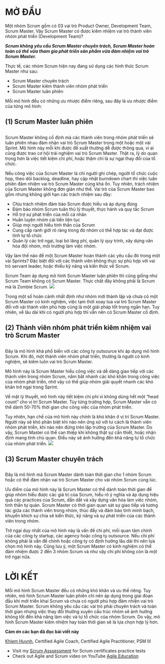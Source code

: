 # MỞ ĐẦU
Một nhóm Scrum gồm có 03 vai trò Product Owner, Development Team, Scrum Master. Vậy Scrum Master có được kiêm nhiệm vai trò thành viên nhóm phát triển (Development Team)? 

***Scrum không yêu cầu Scrum Master chuyên trách, Scrum Master hoàn toàn có thể vừa tham gia phát triển sản phẩm vừa đảm nhiệm vai trò Scrum Master.***

Thực tế, các nhóm Scrum hiện nay đang sử dụng các hình thức Scrum Master như sau:
-	Scrum Master chuyên trách
-	Scrum Master kiêm thành viên nhóm phát triển
-	Scrum Master luân phiên 

Mỗi mô hình đều có những ưu nhược điểm riêng, sau đây là ưu nhược điểm của từng mô hình:
## (1)	Scrum Master luân phiên
## 
Scrum Master không cố định mà các thành viên trong nhóm phát triển sẽ luân phiên nhau đảm nhận vai trò Scrum Master trong một hoặc một vài Sprint. Mô hình này mỗi khi được đề xuất thường dễ được thông qua, vì ai cũng được trao cơ hội trải nghiệm vai trò Scrum Master. Thật ra, lý do quan trọng hơn là việc tiết kiệm chi phí, hoặc thậm chí là sự ngại thay đổi của tổ chức. 

Nếu công việc của Scrum Master là chỉ người ghi chép, người tổ chức cuộc họp, theo dõi backlog, deadline, hay cập nhật burndown chart thì việc luân phiên đảm nhiệm vai trò Scrum Master cũng khá ổn. Tuy nhiên, trách nhiệm của Scrum Master không đơn giản như thế. Vai trò của Scrum Master bao gồm nhưng không giới hạn các trách nhiệm sau đây:
-	Chịu trách nhiệm đảm bảo Scrum được hiểu và áp dụng đúng
-	Đảm bảo nhóm Scrum tuân thủ lý thuyết, thực hành và quy tắc Scrum
-	Hỗ trợ sự phát triển của mỗi cá nhân
-	Huấn luyện nhóm cải tiến liên tục
-	Giúp mọi người hiểu tinh thần của Scrum
-	Cung cấp ranh giới rõ ràng trong đó nhóm có thể hợp tác và đạt được tính tự tổ chức
-	Quản lý các trở ngại, loại bỏ lãng phí, quản lý quy trình, xây dựng văn hóa đội nhóm, môi trường làm việc nhóm.

Vậy làm thế nào để một Scrum Master hoàn thành các yêu cầu đó trong một vài Sprints? Đặc biệt đối với các thành viên không thực sự phù hợp với vai trò servant leader, hoặc thiếu kỹ năng và kiến thức về Scrum. 

Scrum Team áp dụng mô hình Scrum Master luân phiên thì cũng giống như Scrum Team không có Scrum Master. Thực chất đây không phải là Scrum mà là Zombie Scrum. 
![](https://images.viblo.asia/537de699-6611-474e-9615-304454fb2247.png)

Trong một số hoàn cảnh nhất định như nhóm mới thành lập và chưa có một Scrum Master có kinh nghiệm, việc tạm thời xoay tua vai trò Scrum Master đối với vài thành viên phù hợp cũng là một giải pháp tốt trong ngắn hạn. Tuy nhiên, về lâu dài khi có người phù hợp thì vẫn nên có Scrum Master cố định.

## (2)	Thành viên nhóm phát triển kiêm nhiệm vai trò Scrum Master
## 
Đây là mô hình khá phổ biến với các công ty outsource khi áp dụng mô hình Scrum. Khi đó, một thành viên nhóm phát triển, thường là người có kinh nghiệm, sẽ kiêm luôn vai trò Scrum Master.

Mô hình này là Scrum Master hiểu công việc và dễ dàng giao tiếp với các thành viên trong nhóm Scrum, nắm bắt nhanh các khó khăn trong công việc của nhóm phát triển, nhờ vậy có thể giúp nhóm giải quyết nhanh các khó khăn trở ngại trong Sprint.

Về mặt lý thuyết, mô hình này tiết kiệm chi phí vì không dùng hết một “head count” cho vị trí Scrum Master. Tùy từng trường hợp, Scrum Master vẫn có thể dành 50-70% thời gian cho công việc của nhóm phát triển. 

Tuy nhiên, hạn chế của mô hình này chính là khó khăn ở vị trí Scrum Master. Người này sẽ khó phân biệt khi nào nên ứng xử với tư cách là thành viên nhóm phát triển, khi nào nên đứng trên lập trường của Scrum Master. Do vậy, Scrum Master có thể can thiệp khi không thật sự cần thiết, hoặc nhận định mang tính chủ quan. Điều này sẽ ảnh hưởng đến khả năng tự tổ chức của nhóm phát triển. 
![](https://images.viblo.asia/d8d9cd28-a0a9-4b92-899b-a32fd28f8dc5.png)

## (3)	Scrum Master chuyên trách
## 
Đây là mô hình mà Scrum Master dành toàn thời gian cho 1 nhóm Scrum hoặc có thể đảm nhận vai trò Scrum Master cho vài nhóm Scrum cùng lúc.

Ưu điểm của mô hình này là Scrum Master có thể dành toàn thời gian để giúp nhóm hiểu được các giá trị của Scrum, hiểu rõ ý nghĩa và áp dụng hiệu quả các practices của Scrum, dẫn dắt và xây dựng văn hóa làm viêc nhóm, tinh thần tự quản. Scrum Master có thời gian quan sát sự giao tiếp và tương tác giữa các thành viên trong nhóm, thúc đẩy và đảm bảo tính minh bạch, khuyến khích sự chia sẽ kiến thức, kỹ năng và sự phát triển của các thành viên trong nhóm.

Trở ngại duy nhất của mô hình này là vấn đề chi phí, mối quan tâm chính của các công ty startup, các agency hoặc công ty outsource. Nếu chi phí không phải là vấn đề chính hoặc công ty có định hướng lâu dài thì nên lựa chọn mô hình này. 
Cũng lưu ý, một Scrum Master có kinh nghiệm có thể đảm nhiệm được 2 đến 3 nhóm Scrum và như vậy chi phí không còn là một trở ngại nữa.

# LỜI KẾT

Mỗi mô hình Scrum Master đều có những khó khăn và ưu thế riêng. Tuy nhiên, mô hình Scrum Master luân phiên chỉ nên áp dụng trong giai đoạn đầu khi mới triển khai Scrum và chưa có người phù hợp đảm nhiện vai trò Scrum Master. Scrum không yêu cầu các vai trò phải chuyên trách và toàn thời gian nhưng việc thay đổi thường xuyên cấu trúc nhóm sẽ ảnh hưởng không tốt đến khả năng làm việc và tự tổ chức của nhóm Scrum. Do vậy, mô hình Scrum Master kiêm nhiệm hay toàn thời gian sẽ là lựa chọn hợp lý hơn.

**Cảm ơn các bạn đã đọc bài viết này**

[Khiem Huynh](https://khiemhuynh.com/gioi-thieu), Certified Agile Coach, Certified Agile Practitioner, PSM III

* Visit my [Scrum Asssessment](https://khiemhuynh.com/assessment) for Scrum certificates practice tests
* Check out Agile and Scrum video on YouTube [Agile Education](https://www.youtube.com/channel/UCxjAfEv0_8nVmIuylFaKubw/)